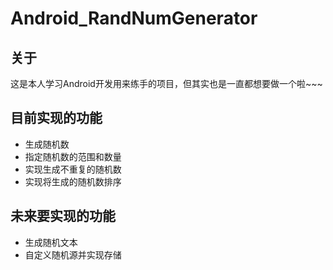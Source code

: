 # Android_RandNumGenerator 

## 关于

这是本人学习Android开发用来练手的项目，但其实也是一直都想要做一个啦~~~

## 目前实现的功能

- 生成随机数
- 指定随机数的范围和数量
- 实现生成不重复的随机数
- 实现将生成的随机数排序

## 未来要实现的功能

- 生成随机文本
- 自定义随机源并实现存储
